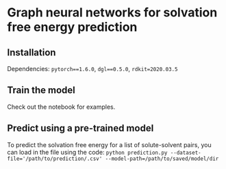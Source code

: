 # Graph neural networks for solvation free energy prediction

## Installation
Dependencies: ```pytorch==1.6.0```, ```dgl==0.5.0```, ```rdkit=2020.03.5``` 

## Train the model
Check out the notebook for examples.

## Predict using a pre-trained model
To predict the solvation free energy for a list of solute-solvent pairs, you can load in the file using the code:
```python prediction.py --dataset-file='/path/to/prediction/.csv' --model-path=/path/to/saved/model/dir```
